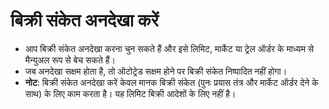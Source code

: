 # **बिक्री संकेत अनदेखा करें**

- आप बिक्री संकेत अनदेखा करना चुन सकते हैं और इसे लिमिट, मार्केट या ट्रेल ऑर्डर के माध्यम से मैन्युअल रूप से बेच सकते हैं।
- जब अनदेखा सक्षम होता है, तो ऑटोट्रेड सक्षम होने पर बिक्री संकेत निष्पादित नहीं होगा।
- **नोट**: बिक्री संकेत अनदेखा करें केवल मानक बिक्री संकेत (पुनः प्रयास तंत्र और मार्केट ऑर्डर देने के साथ) के लिए काम करता है। यह लिमिट बिक्री आदेशों के लिए नहीं है।
